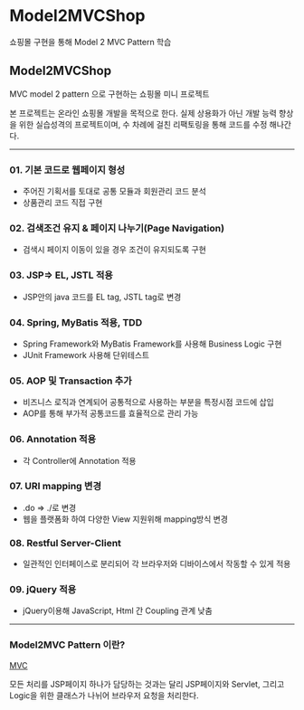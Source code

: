 # Model2MVCShop
쇼핑몰 구현을 통해 Model 2 MVC Pattern 학습

## Model2MVCShop

MVC model 2 pattern 으로 구현하는 쇼핑몰 미니 프로젝트

본 프로젝트는 온라인 쇼핑몰 개발을 목적으로 한다. 실제 상용화가 아닌 개발 능력 향상을 위한 실습성격의 프로젝트이며, 
수 차례에 걸친 리팩토링을 통해 코드를 수정 해나간다. 

---

### 01. 기본 코드로 웹페이지 형성

- 주어진 기획서를 토대로 공통 모듈과 회원관리 코드 분석
- 상품관리 코드 직접 구현

### 02. 검색조건 유지 & 페이지 나누기(Page Navigation)

- 검색시 페이지 이동이 있을 경우 조건이 유지되도록 구현

### 03. JSP⇒ EL, JSTL 적용

- JSP안의 java 코드를 EL tag, JSTL tag로 변경

### 04. Spring, MyBatis 적용, TDD

- Spring Framework와 MyBatis Framework를 사용해 Business Logic 구현
- JUnit Framework 사용해 단위테스트

### 05. AOP 및 Transaction 추가

- 비즈니스 로직과 연계되어 공통적으로 사용하는 부분을 특정시점 코드에 삽입
- AOP를 통해 부가적 공통코드를 효율적으로 관리 가능

### 06. Annotation 적용

- 각 Controller에 Annotation 적용

### 07. URI mapping 변경

- .do ⇒ ./로 변경
- 웹을 플랫폼화 하여 다양한 View 지원위해 mapping방식 변경

### 08. Restful Server-Client

- 일관적인 인터페이스로 분리되어 각 브라우저와 디바이스에서 작동할 수 있게 적용

### 09. jQuery 적용

- jQuery이용해 JavaScript, Html 간 Coupling 관계 낮춤

---

### Model2MVC Pattern 이란?

[MVC](https://www.notion.so/MVC-2b5dcb4b629e41b99cf95bb9baece8c3)

모든 처리를 JSP페이지 하나가 담당하는 것과는 달리 JSP페이지와 Servlet, 그리고 Logic을 위한 클래스가 나뉘어 브라우저 요청을 처리한다.
